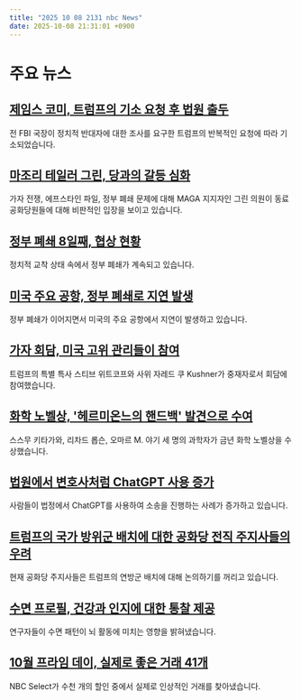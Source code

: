 ```yaml
---
title: "2025 10 08 2131 nbc News"
date: 2025-10-08 21:31:01 +0900
---
```


# 주요 뉴스 

## [제임스 코미, 트럼프의 기소 요청 후 법원 출두](https://www.nbcnews.com/politics/justice-department/ex-fbi-director-james-comey-arraigned-trump-called-prosecution-rcna236138)  
전 FBI 국장이 정치적 반대자에 대한 조사를 요구한 트럼프의 반복적인 요청에 따라 기소되었습니다.  

## [마조리 테일러 그린, 당과의 갈등 심화](https://www.nbcnews.com/politics/congress/marjorie-taylor-greene-increasingly-bucking-party-trump-rcna236288)  
가자 전쟁, 에프스타인 파일, 정부 폐쇄 문제에 대해 MAGA 지지자인 그린 의원이 동료 공화당원들에 대해 비판적인 입장을 보이고 있습니다.  

## [정부 폐쇄 8일째, 협상 현황](https://www.today.com/video/government-shutdown-enters-8th-day-amid-political-standstill-249344581832)  
정치적 교착 상태 속에서 정부 폐쇄가 계속되고 있습니다.  

## [미국 주요 공항, 정부 폐쇄로 지연 발생](https://www.nbcnews.com/news/us-news/airport-delays-hit-second-day-government-shutdown-rcna236122)  
정부 폐쇄가 이어지면서 미국의 주요 공항에서 지연이 발생하고 있습니다.  

## [가자 회담, 미국 고위 관리들이 참여](https://www.nbcnews.com/world/middle-east/gaza-talks-witkoff-kushner-hamas-israel-hostage-prisoner-lists-egypt-rcna236306)  
트럼프의 특별 특사 스티브 위트코프와 사위 자레드 쿠 Kushner가 중재자로서 회담에 참여했습니다.  

## [화학 노벨상, '헤르미온느의 핸드백' 발견으로 수여](https://www.nbcnews.com/world/europe/us-scientist-nobel-prize-chemistry-new-molecular-architecture-rcna236305)  
스스무 키타가와, 리차드 롭슨, 오마르 M. 야기 세 명의 과학자가 금년 화학 노벨상을 수상했습니다.  

## [법원에서 변호사처럼 ChatGPT 사용 증가](https://www.nbcnews.com/tech/innovation/ai-chatgpt-court-law-legal-lawyer-self-represent-pro-se-attorney-rcna230401)  
사람들이 법정에서 ChatGPT를 사용하여 소송을 진행하는 사례가 증가하고 있습니다.  

## [트럼프의 국가 방위군 배치에 대한 공화당 전직 주지사들의 우려](https://www.nbcnews.com/politics/trump-administration/former-republican-governors-air-concerns-trump-national-guard-rcna236160)  
현재 공화당 주지사들은 트럼프의 연방군 배치에 대해 논의하기를 꺼리고 있습니다.  

## [수면 프로필, 건강과 인지에 대한 통찰 제공](https://www.nbcnews.com/health/mental-health/sleep-profile-sheds-light-health-lifestyle-cognition-new-study-shows-rcna235901)  
연구자들이 수면 패턴이 뇌 활동에 미치는 영향을 밝혀냈습니다.  

## [10월 프라임 데이, 실제로 좋은 거래 41개](https://www.nbcnews.com/select/shopping/best-october-prime-day-2025-deals-rcna235415)  
NBC Select가 수천 개의 할인 중에서 실제로 인상적인 거래를 찾아냈습니다.